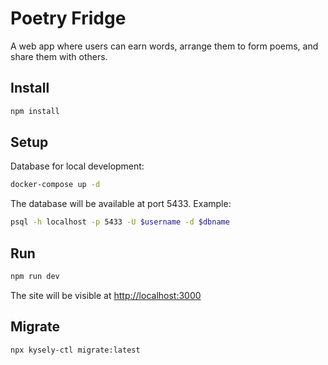 # Poetry Fridge

A web app where users can earn words, arrange them to form poems, and share them with others.

## Install

```bash
npm install

```

## Setup

Database for local development:

```bash
docker-compose up -d

```

The database will be available at port 5433. Example:

```bash
psql -h localhost -p 5433 -U $username -d $dbname
```


## Run
```bash
npm run dev

```

The site will be visible at [http://localhost:3000](http://localhost:3000) 

## Migrate

```bash
npx kysely-ctl migrate:latest
```